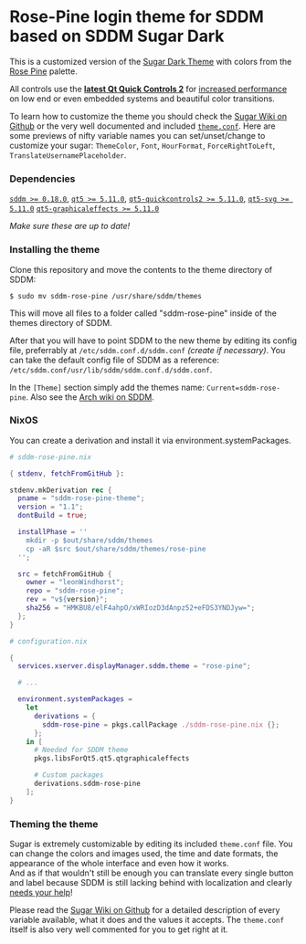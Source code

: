 # Rose-Pine login theme for SDDM based on SDDM Sugar Dark

This is a customized version of the [Sugar Dark Theme](https://github.com/MarianArlt/sddm-sugar-dark) with colors from the [Rose Pine](https://rosepinetheme.com) palette.

All controls use the **[latest Qt Quick Controls 2](http://doc.qt.io/qt-5/qtquickcontrols2-index.html)** for [increased performance](https://blog.qt.io/blog/2015/03/31/qt-quick-controls-for-embedded/) on low end or even embedded systems and beautiful color transitions.

To learn how to customize the theme you should check the [Sugar Wiki on Github](https://github.com/MarianArlt/sddm-sugar-light/wiki/Before-you-begin) or the very well documented and included [`theme.conf`](theme.conf).
Here are some previews of nifty variable names you can set/unset/change to customize your sugar:
`ThemeColor`, `Font`, `HourFormat`, `ForceRightToLeft`, `TranslateUsernamePlaceholder`.

### Dependencies

[`sddm >= 0.18.0`](https://github.com/sddm/sddm), [`qt5 >= 5.11.0`](http://doc.qt.io/qt-5/index.html), [`qt5-quickcontrols2 >= 5.11.0`](http://doc.qt.io/qt-5/qtquickcontrols2-index.html), [`qt5-svg >= 5.11.0`](https://doc.qt.io/qt-5/qtsvg-index.html) [`qt5-graphicaleffects >= 5.11.0`](https://doc.qt.io/qt-5/qtgraphicaleffects-index.html)

*Make sure these are up to date!*

### Installing the theme

Clone this repository and move the contents to the theme directory of SDDM:

```
$ sudo mv sddm-rose-pine /usr/share/sddm/themes
```
This will move all files to a folder called "sddm-rose-pine" inside of the themes directory of SDDM.  

After that you will have to point SDDM to the new theme by editing its config file, preferrably at `/etc/sddm.conf.d/sddm.conf` *(create if necessary)*. You can take the default config file of SDDM as a reference: `/etc/sddm.conf/usr/lib/sddm/sddm.conf.d/sddm.conf`.  

In the `[Theme]` section simply add the themes name: `Current=sddm-rose-pine`. Also see the [Arch wiki on SDDM](https://wiki.archlinux.org/index.php/SDDM).

### NixOS

You can create a derivation and install it via environment.systemPackages.

```nix
# sddm-rose-pine.nix

{ stdenv, fetchFromGitHub }:

stdenv.mkDerivation rec {
  pname = "sddm-rose-pine-theme";
  version = "1.1";
  dontBuild = true;

  installPhase = ''
    mkdir -p $out/share/sddm/themes
    cp -aR $src $out/share/sddm/themes/rose-pine
  '';

  src = fetchFromGitHub {
    owner = "leonWindhorst";
    repo = "sddm-rose-pine";
    rev = "v${version}";
    sha256 = "HMKBU8/elF4ahpO/xWRIozD3dAnpz52+eFDS3YNDJyw=";
  };
}
```

```nix
# configuration.nix

{
  services.xserver.displayManager.sddm.theme = "rose-pine";

  # ...

  environment.systemPackages =
    let 
      derivations = {
        sddm-rose-pine = pkgs.callPackage ./sddm-rose-pine.nix {};
      };
    in [
      # Needed for SDDM theme
      pkgs.libsForQt5.qt5.qtgraphicaleffects

      # Custom packages
      derivations.sddm-rose-pine
    ];
}
```

### Theming the theme

Sugar is extremely customizable by editing its included `theme.conf` file. You can change the colors and images used, the time and date formats, the appearance of the whole interface and even how it works.  
And as if that wouldn't still be enough you can translate every single button and label because SDDM is still lacking behind with localization and clearly [needs your help](https://github.com/sddm/sddm/wiki/Localization)!

Please read the [Sugar Wiki on Github](https://github.com/MarianArlt/sddm-sugar-light/wiki/Before-you-begin) for a detailed description of every variable available, what it does and the values it accepts. The `theme.conf` itself is also very well commented for you to get right at it.
